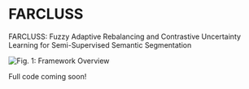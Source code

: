 # FARCLUSS
FARCLUSS: Fuzzy Adaptive Rebalancing and Contrastive Uncertainty Learning for Semi-Supervised Semantic Segmentation

![Fig. 1: Framework Overview](assets/images/framework.png)

Full code coming soon!
